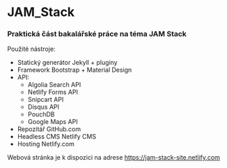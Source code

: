 # JAM_Stack
### Praktická část bakalářské práce na téma JAM Stack

Použité nástroje:
  * Statický generátor Jekyll + pluginy
  * Framework Bootstrap + Material Design
  * API: 
    - Algolia Search API
    - Netlify Forms API
    - Snipcart API
    - Disqus API
    - PouchDB
    - Google Maps API
  * Repozitář GitHub.com
  * Headless CMS Netlify CMS
  * Hosting Netlify.com
  
Webová stránka je k dispozici na adrese https://jam-stack-site.netlify.com
